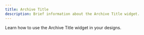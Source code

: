 ```yaml
---
title: Archive Title
description: Brief information about the Archive Title widget.
---
```


Learn how to use the Archive Title widget in your designs.
